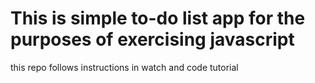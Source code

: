 # This is simple to-do list app for the purposes of exercising javascript
this repo follows instructions in watch and code tutorial
